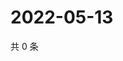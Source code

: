 # 2022-05-13

共 0 条

<!-- BEGIN WEIBO -->
<!-- 最后更新时间 Fri May 13 2022 03:10:37 GMT+0800 (China Standard Time) -->

<!-- END WEIBO -->
